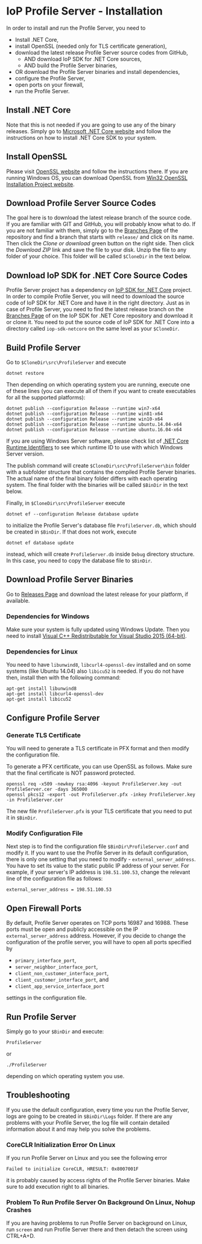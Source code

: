 # IoP Profile Server - Installation

In order to install and run the Profile Server, you need to 

 * Install .NET Core,
 * install OpenSSL (needed only for TLS certificate generation),
 * download the latest release Profile Server source codes from GitHub,
   * AND download IoP SDK for .NET Core sources,
   * AND build the Profile Server binaries,
 * OR download the Profile Server binaries and install dependencies,
 * configure the Profile Server,
 * open ports on your firewall,
 * run the Profile Server.


## Install .NET Core

Note that this is not needed if you are going to use any of the binary releases. Simply go to [Microsoft .NET Core website](https://www.microsoft.com/net/core) and follow the instructions on how to install .NET Core SDK to your system.


## Install OpenSSL

Please visit [OpenSSL website](https://www.openssl.org/) and follow the instructions there. If you are running Windows OS, you can download OpenSSL from 
[Win32 OpenSSL Installation Project website](https://slproweb.com/products/Win32OpenSSL.html).


## Download Profile Server Source Codes

The goal here is to download the latest release branch of the source code. If you are familiar with GIT and GitHub, you will probably know what to do.
If you are not familiar with them, simply go to the [Branches Page](https://github.com/Internet-of-People/iop-profile-server/branches) of the repository and find a branch that starts with `release/` and click on its name. 
Then click the *Clone or download* green button on the right side. Then click the *Download ZIP* link and save the file to your disk. Unzip the file to any folder of your choice. This folder will be called `$CloneDir` in the text below. 

## Download IoP SDK for .NET Core Source Codes

Profile Server project has a dependency on [IoP SDK for .NET Core](https://github.com/Internet-of-People/iop-sdk-netcore) project. In order to compile Profile Server, you will need to download the source code 
of IoP SDK for .NET Core and have it in the right directory. Just as in case of Profile Server, you need to find the latest release branch on the [Branches Page](https://github.com/Internet-of-People/iop-sdk-netcore/branches) of on the IoP SDK for .NET Core repository and download it or clone it. You need to put the source code of IoP SDK for .NET Core into a directory called `iop-sdk-netcore` on the same level as your `$CloneDir`. 


## Build Profile Server

Go to `$CloneDir\src\ProfileServer` and execute 

```
dotnet restore
```

Then depending on which operating system you are running, execute one of these lines (you can execute all of them if you want to create executables for all the supported platforms):

```
dotnet publish --configuration Release --runtime win7-x64
dotnet publish --configuration Release --runtime win81-x64
dotnet publish --configuration Release --runtime win10-x64
dotnet publish --configuration Release --runtime ubuntu.14.04-x64
dotnet publish --configuration Release --runtime ubuntu.16.04-x64
```

If you are using Windows Server software, please check list of [.NET Core Runtime Identifiers](https://github.com/dotnet/docs/blob/master/docs/core/rid-catalog.md) to see which runtime ID to use with which Windows Server version.

The publish command will create `$CloneDir\src\ProfileServer\bin` folder with a subfolder structure that contains the compiled Profile Server binaries. The actual name of the final binary folder 
differs with each operating system. The final folder with the binaries will be called `$BinDir` in the text below.

Finally, in `$CloneDir\src\ProfileServer` execute 

```
dotnet ef --configuration Release database update
```

to initialize the Profile Server's database file `ProfileServer.db`, which should be created in `$BinDir`. If that does not work, execute 

```
dotnet ef database update
```

instead, which will create `ProfileServer.db` inside `Debug` directory structure. In this case, you need to copy the database file to `$BinDir`.


## Download Profile Server Binaries

Go to [Releases Page](https://github.com/Internet-of-People/iop-profile-server/releases) and download the latest release for your platform, if available.


### Dependencies for Windows 

Make sure your system is fully updated using Windows Update. Then you need to install [Visual C++ Redistributable for Visual Studio 2015 (64-bit)](https://www.microsoft.com/en-gb/download/details.aspx?id=48145).


### Dependencies for Linux

You need to have `libunwind8`, `libcurl4-openssl-dev` installed and on some systems (like Ubuntu 14.04) also `libicu52` is needed. If you do not have then, install then with the following command:

```
apt-get install libunwind8
apt-get install libcurl4-openssl-dev
apt-get install libicu52
```


## Configure Profile Server

### Generate TLS Certificate

You will need to generate a TLS certificate in PFX format and then modify the configuration file.

To generate a PFX certificate, you can use OpenSSL as follows. Make sure that the final certificate is NOT password protected.
```
openssl req -x509 -newkey rsa:4096 -keyout ProfileServer.key -out ProfileServer.cer -days 365000
openssl pkcs12 -export -out ProfileServer.pfx -inkey ProfileServer.key -in ProfileServer.cer
```

The new file `ProfileServer.pfx` is your TLS certificate that you need to put it in `$BinDir`.


### Modify Configuration File

Next step is to find the configuration file `$BinDir\ProfileServer.conf` and modify it. If you want to use the Profile Server in its default configuration, 
there is only one setting that you need to modify - `external_server_address`. 
You have to set its value to the static public IP address of your server. For example, if your server's IP address is `198.51.100.53`, change the relevant line of the configuration file as follows:

```
external_server_address = 198.51.100.53
```


## Open Firewall Ports 

By default, Profile Server operates on TCP ports 16987 and 16988. These ports must be open and publicly accessible on the IP `external_server_address` address. However, if you decide to change the configuration 
of the profile server, you will have to open all ports specified by 

 * `primary_interface_port`,
 * `server_neighbor_interface_port`,
 * `client_non_customer_interface_port`,
 * `client_customer_interface_port`, and 
 * `client_app_service_interface_port`

settings in the configuration file.


## Run Profile Server

Simply go to your `$BinDir` and execute:

```
ProfileServer
```

or 

```
./ProfileServer
```

depending on which operating system you use.


## Troubleshooting

If you use the default configuration, every time you run the Profile Server, logs are going to be created in `$BinDir\Logs` folder. If there are any problems 
with your Profile Server, the log file will contain detailed information about it and may help you solve the problems.


### CoreCLR Initialization Error On Linux

If you run Profile Server on Linux and you see the following error

```
Failed to initialize CoreCLR, HRESULT: 0x8007001F
```
 
it is probably caused by access rights of the Profile Server binaries. Make sure to add execution right to all binaries.


### Problem To Run Profile Server On Background On Linux, Nohup Crashes

If you are having problems to run Profile Server on background on Linux, run `screen` and run Profile Server there and then detach the screen using CTRL+A+D.

